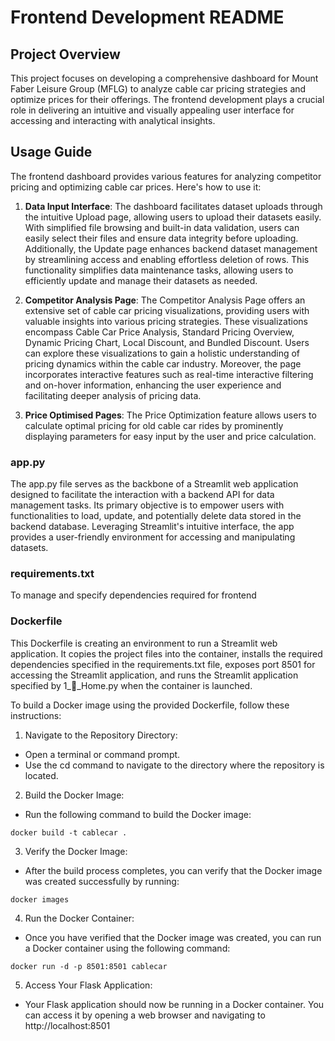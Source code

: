 # Frontend Development README

## Project Overview

This project focuses on developing a comprehensive dashboard for Mount Faber Leisure Group (MFLG) to analyze cable car pricing strategies and optimize prices for their offerings. The frontend development plays a crucial role in delivering an intuitive and visually appealing user interface for accessing and interacting with analytical insights.

## Usage Guide

The frontend dashboard provides various features for analyzing competitor pricing and optimizing cable car prices. Here's how to use it:

1. **Data Input Interface**: 
The dashboard facilitates dataset uploads through the intuitive Upload page, allowing users to upload their datasets easily. With simplified file browsing and built-in data validation, users can easily select their files and ensure data integrity before uploading. Additionally, the Update page enhances backend dataset management by streamlining access and enabling effortless deletion of rows. This functionality simplifies data maintenance tasks, allowing users to efficiently update and manage their datasets as needed.

2. **Competitor Analysis Page**:
The Competitor Analysis Page offers an extensive set of cable car pricing visualizations, providing users with valuable insights into various pricing strategies. These visualizations encompass Cable Car Price Analysis, Standard Pricing Overview, Dynamic Pricing Chart, Local Discount, and Bundled Discount. Users can explore these visualizations to gain a holistic understanding of pricing dynamics within the cable car industry. Moreover, the page incorporates interactive features such as real-time interactive filtering and on-hover information, enhancing the user experience and facilitating deeper analysis of pricing data.

3. **Price Optimised Pages**:
The Price Optimization feature allows users to calculate optimal pricing for old cable car rides by prominently displaying parameters for easy input by the user and price calculation.

### app.py
The app.py file serves as the backbone of a Streamlit web application designed to facilitate the interaction with a backend API for data management tasks. 
Its primary objective is to empower users with functionalities to load, update, and potentially delete data stored in the backend database. 
Leveraging Streamlit's intuitive interface, the app provides a user-friendly environment for accessing and manipulating datasets. 

### requirements.txt
To manage and specify dependencies required for frontend

### Dockerfile 
This Dockerfile is creating an environment to run a Streamlit web application. It copies the project files into the container, installs the required dependencies specified in the requirements.txt file, exposes port 8501 for accessing the Streamlit application, and runs the Streamlit application specified by 1_🏡_Home.py when the container is launched.

To build a Docker image using the provided Dockerfile, follow these instructions:
1. Navigate to the Repository Directory:
- Open a terminal or command prompt.
- Use the cd command to navigate to the directory where the repository is located.

2. Build the Docker Image:
- Run the following command to build the Docker image:
```base
docker build -t cablecar .
```

3. Verify the Docker Image:
- After the build process completes, you can verify that the Docker image was created successfully by running:
```base
docker images
```

4. Run the Docker Container:
- Once you have verified that the Docker image was created, you can run a Docker container using the following command:
```base
docker run -d -p 8501:8501 cablecar
```

5. Access Your Flask Application:
- Your Flask application should now be running in a Docker container. You can access it by opening a web browser and navigating to http://localhost:8501










